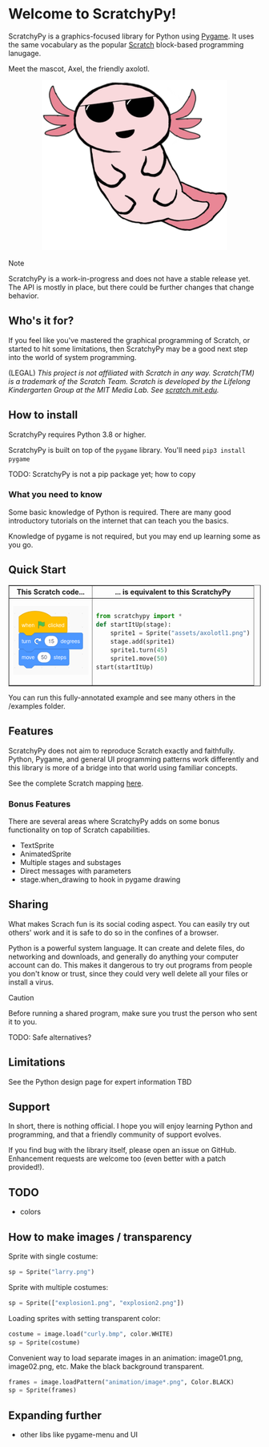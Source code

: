 # Welcome to ScratchyPy!
ScratchyPy is a graphics-focused library for Python using [Pygame](https://www.pygame.org).
It uses the same vocabulary as the popular [Scratch](https://scratch.mit.edu) block-based programming lanugage.

Meet the mascot, Axel, the friendly axolotl.

<center>

![logo](examples/assets/axolotl1.png)

</center>

> [!NOTE]
> ScratchyPy is a work-in-progress and does not have a stable release yet. 
> The API is mostly in place, but there could be further changes that change 
> behavior.

## Who's it for?
If you feel like you've mastered the graphical programming of Scratch, or started to hit some limitations, then ScratchyPy may be a good next step into the world of system programming.

(LEGAL) *This project is not affiliated with Scratch in any way.  Scratch(TM) is a trademark of the Scratch Team.  Scratch is developed by the Lifelong Kindergarten Group at the MIT Media Lab. See [scratch.mit.edu](http://scratch.mit.edu).*

## How to install
ScratchyPy requires Python 3.8 or higher.

ScratchyPy is built on top of the `pygame` library.
You'll need `pip3 install pygame`

TODO: ScratchyPy is not a pip package yet; how to copy

### What you need to know
Some basic knowledge of Python is required.  There are many good introductory tutorials on the internet that can teach you the basics.

Knowledge of pygame is not required, but you may end up learning some as you go.  

## Quick Start

<table border="1">
<tr><th> This Scratch code... </th><th>... is equivalent to this ScratchyPy</th></tr>
<tr><td>

![scratch block](doc/img/quickstart-scratch.png)

</td><td>

```python
from scratchypy import *
def startItUp(stage):
    sprite1 = Sprite("assets/axolotl1.png")
    stage.add(sprite1)
    sprite1.turn(45)
    sprite1.move(50)
start(startItUp)
```

</td></tr>
</table>

You can run this fully-annotated example and see many others in the /examples folder.


## Features
ScratchyPy does not aim to reproduce Scratch exactly and faithfully.  Python, Pygame, and general UI programming patterns work differently and this library is more of a bridge into that world using familiar concepts.

See the complete Scratch mapping [here](doc/api.md).

### Bonus Features
There are several areas where ScratchyPy adds on some bonus functionality on top of Scratch capabilities.
- TextSprite
- AnimatedSprite
- Multiple stages and substages
- Direct messages with parameters
- stage.when_drawing to hook in pygame drawing

## Sharing
What makes Scrach fun is its social coding aspect.  You can easily try out others' work and it is safe to do so in the confines of a browser.

Python is a powerful system language.  It can create and delete files, do networking and downloads, and generally do anything your computer account can do.  This makes it dangerous to try out programs from people you don't know or trust, since they could very well delete all your files or install a virus.  
> [!CAUTION]
> Before running a shared program, make sure you trust the person who sent it to you.

TODO: Safe alternatives?

## Limitations
See the Python design page for expert information TBD

## Support
In short, there is nothing official.  I hope you will enjoy learning Python
and programming, and that a friendly community of support evolves.

If you find bug with the library itself, please open an issue on GitHub.
Enhancement requests are welcome too (even better with a patch provided!).

## TODO
- colors

## How to make images / transparency

Sprite with single costume:

```python
sp = Sprite("larry.png")
```

Sprite with multiple costumes:

```python
sp = Sprite(["explosion1.png", "explosion2.png"])
```

Loading sprites with setting transparent color:

```python
costume = image.load("curly.bmp", color.WHITE)
sp = Sprite(costume)
```

Convenient way to load separate images in an animation: image01.png, image02.png, etc.  Make the black background transparent.

```python
frames = image.loadPattern("animation/image*.png", Color.BLACK)
sp = Sprite(frames)
```

## Expanding further
- other libs like pygame-menu and UI
